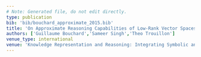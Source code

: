 ```yaml
---
# Note: Generated file, do not edit directly.
type: publication
bib: 'bib/bouchard_approximate_2015.bib'
title: 'On Approximate Reasoning Capabilities of Low-Rank Vector Spaces'
authors: ['Guillaume Bouchard','Sameer Singh','Theo Trouillon']
venue_type: international
venue: 'Knowledge Representation and Reasoning: Integrating Symbolic and Neural Approaches, AAAI Spring Symposium Series'
---
```

